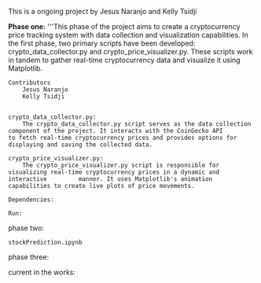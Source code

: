 This is a ongoing project by Jesus Naranjo and Kelly Tsidji

**Phase one:**
    '''This phase of the project aims to create a cryptocurrency price tracking system with data collection and visualization capabilities.      In the first phase, two primary scripts have been developed: crypto_data_collector.py and crypto_price_visualizer.py. These scripts 
    work in tandem to gather real-time cryptocurrency data and visualize it using Matplotlib.

    Contributors
        Jesus Naranjo
        Kelly Tsidji


    crypto_data_collector.py:
        The crypto_data_collector.py script serves as the data collection component of the project. It interacts with the CoinGecko API           to fetch real-time cryptocurrency prices and provides options for displaying and saving the collected data.

    crypto_price_visualizer.py:
        The crypto_price_visualizer.py script is responsible for visualizing real-time cryptocurrency prices in a dynamic and interactive         manner. It uses Matplotlib's animation capabilities to create live plots of price movements.

    Dependencies:

    Run:
        

    

    


phase two:

    stockPrediction.ipynb

phase three:


current in the works:

